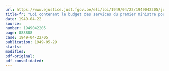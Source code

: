 ```yaml
---
url: https://www.ejustice.just.fgov.be/eli/loi/1949/04/22/1949042205/justel
title-fr: "Loi contenant le budget des services du premier ministre pour l'exercice 1949"
date: 1949-04-22
source:
number: 1949042205
page: 888888
case: 1949-04-22/05
publication: 1949-05-29
starts:
modifies:
pdf-original:
pdf-consolidated:
---
```


